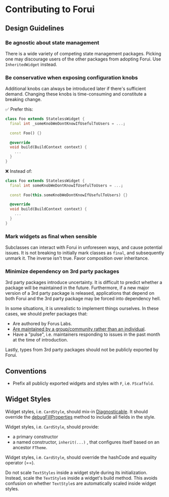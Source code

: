 # Contributing to Forui

## Design Guidelines

### Be agnostic about state management

There is a wide variety of competing state management packages. Picking one may discourage users of the other packages 
from adopting Forui. Use `InheritedWidget` instead.

### Be conservative when exposing configuration knobs

Additional knobs can always be introduced later if there's sufficient demand. Changing these knobs is time-consuming and
constitute a breaking change.

✅ Prefer this:
```dart
class Foo extends StatelessWidget {
  final int _someKnobWeDontKnowIfUsefulToUsers = ...;
  
  const Foo() {}
  
  @override
  void build(BuildContext context) {
    ...
  }
}
```

❌ Instead of:
```dart
class Foo extends StatelessWidget {
  final int someKnobWeDontKnowIfUsefulToUsers = ...;
  
  const Foo(this.someKnobWeDontKnowIfUsefulToUsers) {}
  
  @override
  void build(BuildContext context) {
    ...
  }
}
```

### Mark widgets as final when sensible

Subclasses can interact with Forui in unforeseen ways, and cause potential issues. It is not breaking to initially mark 
classes as `final`, and subsequently unmark it. The inverse isn't true. Favor composition over inheritance.

### Minimize dependency on 3rd party packages

3rd party packages introduce uncertainty. It is difficult to predict whether a package will be maintained in the future.
Furthermore, if a new major version of a 3rd party package is released, applications that depend on both Forui and the 
3rd party package may be forced into dependency hell. 

In some situations, it is unrealistic to implement things ourselves. In these cases, we should prefer packages that:
* Are authored by Forus Labs.
* [Are maintained by a group/community rather than an individual](https://en.wikipedia.org/wiki/Bus_factor).
* Have a "pulse", i.e. maintainers responding to issues in the past month at the time of introduction.

Lastly, types from 3rd party packages should not be publicly exported by Forui.


## Conventions

* Prefix all publicly exported widgets and styles with `F`, i.e. `FScaffold`.

## Widget Styles

Widget styles, i.e. `CardStyle`, should mix-in [Diagnosticable](https://api.flutter.dev/flutter/foundation/Diagnosticable-mixin.html).
It should override the [debugFillProperties](https://api.flutter.dev/flutter/foundation/Diagnosticable/debugFillProperties.html)
method to include all fields in the style.

Widget styles, i.e. `CardStyle`, should provide:
* a primary constructor
* a named constructor, `inherit(...)` , that configures itself based on an ancestor `FTheme`.

Widget styles, i.e. `CardStyle`, should override the hashCode and equality operator (==).

Do not scale `TextStyles` inside a widget style during its initialization. Instead, scale the `TextStyle`s inside a
widget's build method. This avoids confusion on whether `TextStyle`s are automatically scaled inside widget styles.
